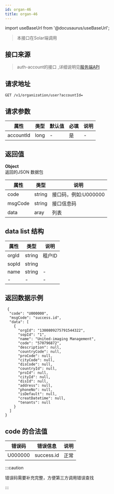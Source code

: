 ```yaml
---
id: organ-46
title: organ-46
---
```


import useBaseUrl from '@docusaurus/useBaseUrl';

> 本接口在Solar端调用

## 接口来源

>auth-account的接口 ,详细说明见[服务端API](/specification.md)

## 请求地址
``` 
GET /v1/organization/user?accountId=
```
## 请求参数

|属性|类型|默认值|必填|说明|
|----|----|----|-----|----|
|accountId|long|-|是|-|
 

## 返回值
<b>Object</b>  
返回的JSON 数据包

|属性|类型|说明|
|----|----|----|
|code|string|接口码，例如:U000000|
|msgCode|string|接口信息码|
|data|aray|列表|

## data list 结构
|属性|类型|说明|
|----|----|----|
|orgId|string|租户ID|
|sopId|string||
|name|string|-|
|-|-|-|

## 返回数据示例
```
 {
  "code": "U000000",
  "msgCode": "success.id",
  "data": [
    {
      "orgId": "1300809275791544322",
      "sopId": "1",
      "name": "United-imaging Management",
      "code": "570796872",
      "description": null,
      "countryCode": null,
      "proCode": null,
      "cityCode": null,
      "disCode": null,
      "countryId": null,
      "proId": null,
      "cityId": null,
      "disId": null,
      "address": null,
      "phoneNo": null,
      "isDefault": null,
      "creatDatetime": null,
      "tenants": null
    }
  ]
}
```
## code 的合法值
|错误码|错误信息|说明|
|----|----|----|
|U000000|success.id|正常|


:::caution

错误码需要补充完整，方便第三方调用错误查找

:::

